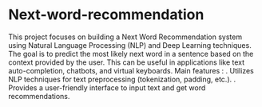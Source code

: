 # Next-word-recommendation
This project focuses on building a Next Word Recommendation system using Natural Language Processing (NLP) and Deep Learning techniques. The goal is to predict the most likely next word in a sentence based on the context provided by the user. This can be useful in applications like text auto-completion, chatbots, and virtual keyboards.
 Main features : 
. Utilizes NLP techniques for text preprocessing (tokenization, padding, etc.).
. Provides a user-friendly interface to input text and get word recommendations.
